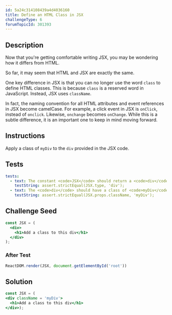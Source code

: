 ```yaml
---
id: 5a24c314108439a4d4036160
title: Define an HTML Class in JSX
challengeType: 6
forumTopicId: 301393
---
```


## Description

<section id='description'>

Now that you're getting comfortable writing JSX, you may be wondering how it differs from HTML.

So far, it may seem that HTML and JSX are exactly the same.

One key difference in JSX is that you can no longer use the word `class` to define HTML classes. This is because `class` is a reserved word in JavaScript. Instead, JSX uses `className`.

In fact, the naming convention for all HTML attributes and event references in JSX become camelCase. For example, a click event in JSX is `onClick`, instead of `onclick`. Likewise, `onchange` becomes `onChange`. While this is a subtle difference, it is an important one to keep in mind moving forward.

</section>

## Instructions

<section id='instructions'>

Apply a class of `myDiv` to the `div` provided in the JSX code.

</section>

## Tests

<section id='tests'>

```yml
tests:
  - text: The constant <code>JSX</code> should return a <code>div</code> element.
    testString: assert.strictEqual(JSX.type, 'div');
  - text: The <code>div</code> should have a class of <code>myDiv</code>.
    testString: assert.strictEqual(JSX.props.className, 'myDiv');

```

</section>

## Challenge Seed

<section id='challengeSeed'>

<div id='jsx-seed'>

```jsx
const JSX = (
  <div>
    <h1>Add a class to this div</h1>
  </div>
);
```

</div>

### After Test

<div id='jsx-teardown'>

```jsx
ReactDOM.render(JSX, document.getElementById('root'))
```

</div>

</section>

## Solution

<section id='solution'>

```jsx
const JSX = (
<div className = 'myDiv'>
  <h1>Add a class to this div</h1>
</div>);
```

</section>
